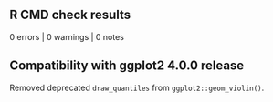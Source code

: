 ## R CMD check results

0 errors | 0 warnings | 0 notes

## Compatibility with ggplot2 4.0.0 release

Removed deprecated `draw_quantiles` from `ggplot2::geom_violin()`.
